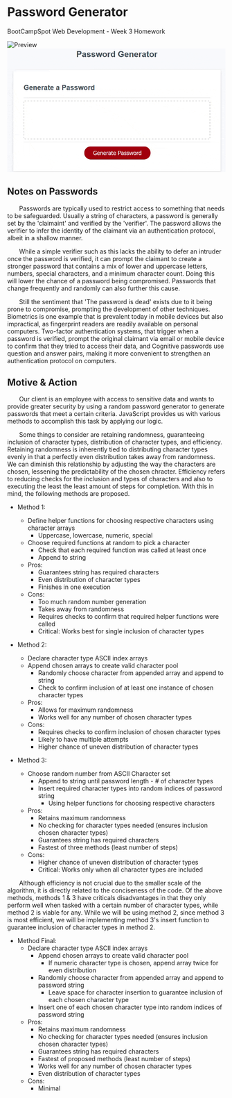 # Password Generator
BootCampSpot Web Development - Week 3 Homework

![Preview](PasswordGenerator-min.gif)
<img src="./assets/PasswordGenerator-min.gif">

## Notes on Passwords
&nbsp;&nbsp;&nbsp;&nbsp;&nbsp;&nbsp; Passwords are typically used to restrict
access to something that needs to be safeguarded. Usually a string of characters, 
a password is generally set by the 'claimaint' and verified by the 'verifier'. The
password allows the verifier to infer the identity of the claimant via an 
authentication protocol, albeit in a shallow manner.

&nbsp;&nbsp;&nbsp;&nbsp;&nbsp;&nbsp; While a simple verifier such as this lacks
the ability to defer an intruder once the password is verified, it can prompt the
claimant to create a stronger password that contains a mix of lower and uppercase
letters, numbers, special characters, and a minimum character count. Doing this
will lower the chance of a password being compromised. Passwords that change
frequently and randomly can also further this cause.

&nbsp;&nbsp;&nbsp;&nbsp;&nbsp;&nbsp; Still the sentiment that 'The password is dead'
exists due to it being prone to compromise, prompting the development of other
techniques. Biometrics is one example that is prevalent today in mobile devices but
also impractical, as fingerprint readers are readily available on personal computers.
Two-factor authentication systems, that trigger when a password is verified, prompt
the original claimant via email or mobile device to confirm that they tried to
access their data, and Cognitive passwords use question and answer pairs, making it
more convenient to strengthen an authentication protocol on computers.

## Motive & Action
&nbsp;&nbsp;&nbsp;&nbsp;&nbsp;&nbsp; Our client is an employee with access to 
sensitive data and wants to provide greater security by using a random password
generator to generate passwords that meet a certain criteria. JavaScript provides
us with various methods to accomplish this task by applying our logic. 

&nbsp;&nbsp;&nbsp;&nbsp;&nbsp;&nbsp; Some things to consider are retaining randomness,
guaranteeing inclusion of character types, distribution of character types, and
efficiency. Retaining randomness is inherently tied to distributing character types
evenly in that a perfectly even distribution takes away from randomness. We can
diminish this relationship by adjusting the way the characters are chosen,
lessening the predictability of the chosen chracter. Efficiency refers to reducing
checks for the inclusion and types of characters and also to executing the least the
least amount of steps for completion. With this in mind, the following methods are
proposed.

* Method 1:
    - Define helper functions for choosing respective characters using character arrays
        - Uppercase, lowercase, numeric, special
    - Choose required functions at random to pick a character
        - Check that each required function was called at least once
        - Append to string
    - Pros:
        - Guarantees string has required characters
        - Even distribution of character types
        - Finishes in one execution
    - Cons:
        - Too much random number generation
        - Takes away from randomness
        - Requires checks to confirm that required helper functions were called
        - Critical: Works best for single inclusion of character types

* Method 2:
    - Declare character type ASCII index arrays
    - Append chosen arrays to create valid character pool
        - Randomly choose character from appended array and append to string
        - Check to confirm inclusion of at least one instance of chosen character types
    - Pros:
        - Allows for maximum randomness
        - Works well for any number of chosen character types
    - Cons:
        - Requires checks to confirm inclusion of chosen character types
        - Likely to have multiple attempts
        - Higher chance of uneven distribution of character types

* Method 3:
    - Choose random number from ASCII Character set
        - Append to string until password length - # of character types
        - Insert required character types into random indices of password string
            - Using helper functions for choosing respective characters
    - Pros:
        - Retains maximum randomness
        - No checking for character types needed (ensures inclusion chosen character types)
        - Guarantees string has required characters
        - Fastest of three methods (least number of steps)
    - Cons:
        - Higher chance of uneven distribution of character types
        - Critical: Works only when all character types are included

&nbsp;&nbsp;&nbsp;&nbsp;&nbsp;&nbsp; Although efficiency is not crucial due to the smaller
scale of the algorithm, it is directly related to the conciseness of the code. Of the
above methods, methods 1 & 3 have criticals disadvantages in that they only perform well
when tasked with a certain number of character types, while method 2 is viable for any.
While we will be using method 2, since method 3 is most efficient, we will be implementing
method 3's insert function to guarantee inclusion of character types in method 2.

* Method Final:
    - Declare character type ASCII index arrays
        - Append chosen arrays to create valid character pool
            - If numeric character type is chosen, append array twice for even distribution
        - Randomly choose character from appended array and append to password string
            - Leave space for character insertion to guarantee inclusion of each chosen character type
        - Insert one of each chosen character type into random indices of password string
    - Pros:
        - Retains maximum randomness
        - No checking for character types needed (ensures inclusion chosen character types)
        - Guarantees string has required characters
        - Fastest of proposed methods (least number of steps)
        - Works well for any number of chosen character types
        - Even distribution of character types
    - Cons:
        - Minimal
